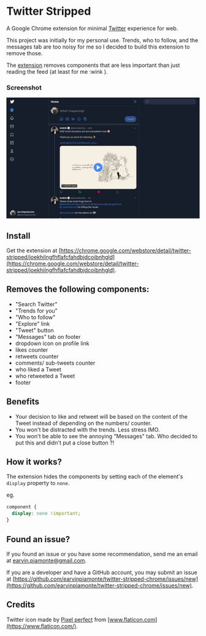 # Twitter Stripped

A Google Chrome extension for minimal [Twitter](https://twitter.com/) experience for web.

This project was initially for my personal use. Trends, who to follow, and the messages tab are too noisy for me so I decided to build this extension to remove those.

The [extension](https://chrome.google.com/webstore/detail/twitter-stripped/joekhilngfhflafcfahdbjdcoibnhgld) removes components that are less important than just reading the feed (at least for me :wink ).

### Screenshot

![alt text](images/screenshot-2.jpg "Twitter web screenshot 1")

## Install

Get the extension at [https://chrome.google.com/webstore/detail/twitter-stripped/joekhilngfhflafcfahdbjdcoibnhgld](https://chrome.google.com/webstore/detail/twitter-stripped/joekhilngfhflafcfahdbjdcoibnhgld).

## Removes the following components:

- "Search Twitter"
- "Trends for you"
- "Who to follow"
- "Explore" link
- "Tweet" button
- "Messages" tab on footer
- dropdown icon on profile link
- likes counter
- retweets counter
- comments/ sub-tweets counter
- who liked a Tweet
- who retweeted a Tweet
- footer

## Benefits

- Your decision to like and retweet will be based on the content of the Tweet instead of depending on the numbers/ counter.
- You won't be distracted with the trends. Less stress IMO.
- You won't be able to see the annoying "Messages" tab. Who decided to put this and didn't put a close button ?!

## How it works?

The extension hides the components by setting each of the element's `display` property to `none`.

eg.

```css
component {
  display: none !important;
}
```

## Found an issue?

If you found an issue or you have some recommendation, send me an email at [earvin.piamonte@gmail.com](mailto:earvin.piamonte@gmail.com).

If you are a developer and have a GitHub account, you may submit an issue at [https://github.com/earvinpiamonte/twitter-stripped-chrome/issues/new](https://github.com/earvinpiamonte/twitter-stripped-chrome/issues/new).

## Credits

Twitter icon made by [Pixel perfect](https://www.flaticon.com/authors/pixel-perfect) from [www.flaticon.com](https://www.flaticon.com/).
